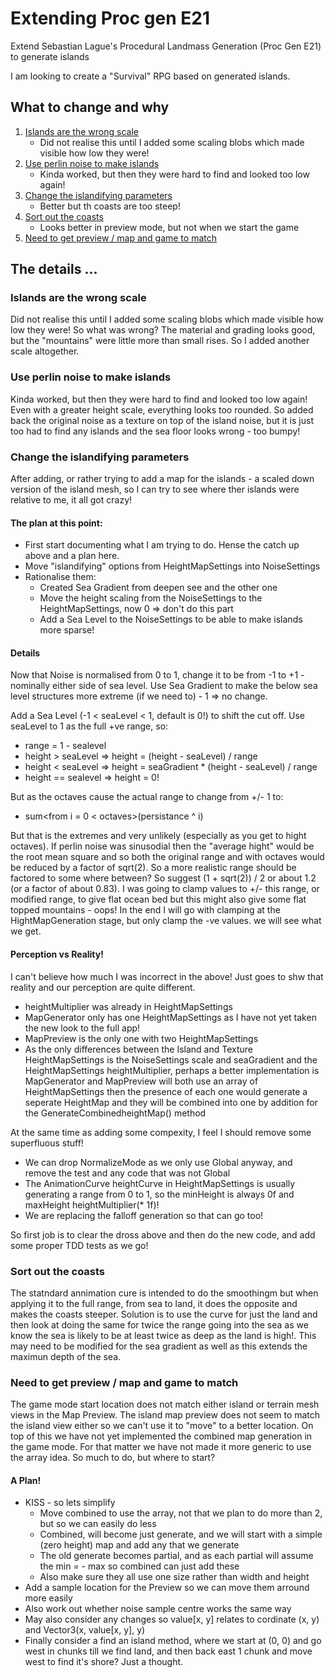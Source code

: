 # Extending Proc gen E21
Extend  Sebastian Lague's Procedural Landmass Generation (Proc Gen E21) to generate islands

I am looking to create a "Survival" RPG based on generated islands.

## What to change and why

1. [Islands are the wrong scale](#islands-are-the-wrong-scale)
   * Did not realise this until I added some scaling blobs which made visible how low they were!
1. [Use perlin noise to make islands](#use-perlin-noise-to-make-islands)
   * Kinda worked, but then they were hard to find and looked too low again!
1. [Change the islandifying parameters](#change-the-islandifying-parameters)
   * Better but th coasts are too steep!
1. [Sort out the coasts](#sort-out-the-coasts)
   * Looks better in preview mode, but not when we start the game
1. [Need to get preview / map and game to match](#need-to-get-preview-/-map-and-game-to-match)

## The details ...

### Islands are the wrong scale

Did not realise this until I added some scaling blobs which made visible how low they were!
So what was wrong?  The material and grading looks good, but the "mountains" were
little more than small rises.  So I added another scale altogether.

### Use perlin noise to make islands

Kinda worked, but then they were hard to find and looked too low again! 
Even with a greater height scale, everything looks too rounded. 
So added back the original noise as a texture on top of the island noise, 
but it is just too had to find any islands and the sea floor looks wrong - too bumpy!


### Change the islandifying parameters

After adding, or rather trying to add a map for the islands - a scaled down version of the 
island mesh, so I can try to see where ther islands were relative to me, it all got crazy!

#### The plan at this point:

* First start documenting what I am trying to do.  Hense the catch up above and a plan here.
* Move "islandifying" options from HeightMapSettings into NoiseSettings
* Rationalise them:
  * Created Sea Gradient from deepen see and the other one
  * Move the height scaling from the NoiseSettings to the HeightMapSettings, now 0 => don't do this part
  * Add a Sea Level to the NoiseSettings to be able to make islands more sparse!

#### Details

Now that Noise is normalised from 0 to 1, change it to be from -1 to +1 - nominally either side of sea level.
Use Sea Gradient to make the below sea level structures more extreme (if we need to) - 1 => no change.

Add a Sea Level (-1 < seaLevel < 1, default is 0!) to shift the cut off.
Use seaLevel to 1 as the full +ve range, so:
* range = 1 - sealevel
* height > seaLevel => height = (height - seaLevel) / range
* height < seaLevel => height = seaGradient * (height - seaLevel) / range
* height == sealevel => height = 0!

But as the octaves cause the actual range to change from +/- 1 to:
* sum<from i = 0 < octaves>(persistance ^ i)

But that is the extremes and very unlikely (especially as you get to hight octaves). 
If perlin noise was sinusodial then the "average hight" would be the root mean square 
and so both the original range and with octaves would be reduced by a factor of sqrt(2).
So a more realistic range should be factored to some where between? 
So suggest (1 + sqrt(2)) / 2 or about 1.2 (or a factor of about 0.83).
I was going to clamp values to +/- this range, or modified range, to give flat ocean bed 
but this might also give some flat topped mountains - oops! 
In the end I will go with clamping at the HightMapGeneration stage, 
but only clamp the -ve values.  we will see what we get.

#### Perception vs Reality!

I can't believe how much I was incorrect in the above!  Just goes to shw that reality
and our perception are quite different.
* heightMultiplier was already in HeightMapSettings
* MapGenerator only has one HeightMapSettings as I have not yet taken the new look to the full app!
* MapPreview is the only one with two HeightMapSettings
* As the only differences between the Island and Texture HeightMapSettings is the 
NoiseSettings scale and seaGradient and the HeightMapSettings heightMultiplier, 
perhaps a better implementation is MapGenerator and MapPreview will both use an array of HeightMapSettings
then the presence of each one would generate a seperate HeightMap and they will be combined into one
by addition for the GenerateCombinedheightMap() method

At the same time as adding some compexity, I feel I should remove some superfluous stuff!
* We can drop NormalizeMode as we only use Global anyway, and remove the test and any code that was not Global
* The AnimationCurve heightCurve in HeightMapSettings is usually generating a range from 0 to 1, 
so the minHeight is always 0f and maxHeight heightMultiplier(* 1f)!
* We are replacing the falloff generation so that can go too!

So first job is to clear the dross above and then do the new code, and add some proper TDD tests as we go!

### Sort out the coasts

The statndard annimation cure is intended to do the smoothingm but when applying it to the full range, 
from sea to land, it does the opposite and makes the coasts steeper.  Solution is to use the curve for
just the land and then look at doing the same for twice the range going into the sea as we know 
the sea is likely to be at least twice as deep as the land is high!.  This may need to be modified for
the sea gradient as well as this extends the maximun depth of the sea.

### Need to get preview / map and game to match

The game mode start location does not match either island or terrain mesh views in the Map Preview.
The island map preview does not seem to match the island view either so we can't use it to "move" to
a better location.  On top of this we have not yet implemented the combined map generation in the game mode.
For that matter we have not made it more generic to use the array idea.  So much to do, but where to start?

#### A Plan!

* KISS - so lets simplify
  * Move combined to use the array, not that we plan to do more than 2, but so we can easily do less
  * Combined, will become just generate, and we will start with a simple (zero height) map and add any that we generate
  * The old generate becomes partial, and as each partial will assume the min = - max so combined can just add these
  * Also make sure they all use one size rather than width and height
* Add a sample location for the Preview so we can move them arround more easily
* Also work out whether noise sample centre works the same way
* May also consider any changes so value\[x, y\] relates to cordinate (x, y) and Vector3(x, value\[x, y\], y)
* Finally consider a find an island method, where we start at (0, 0) and go west in chunks till we find land, 
and then back east 1 chunk and move west to find it's shore?  Just a thought.
